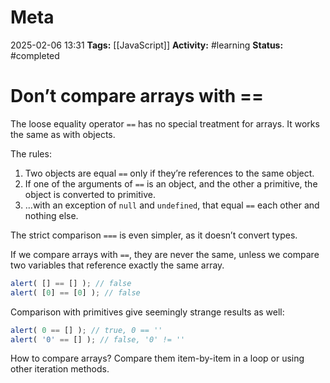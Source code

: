 # Meta
2025-02-06 13:31
**Tags:** [[JavaScript]]
**Activity:** #learning 
**Status:** #completed 

# Don’t compare arrays with ==
The loose equality operator `==` has no special treatment for arrays. It works the same as with objects.

The rules:
1. Two objects are equal `==` only if they’re references to the same object.
2. If one of the arguments of `==` is an object, and the other a primitive, the object is converted to primitive.
3. …with an exception of `null` and `undefined`, that equal `==` each other and nothing else.

The strict comparison `===` is even simpler, as it doesn’t convert types.

If we compare arrays with `==`, they are never the same, unless we compare two variables that reference exactly the same array.

```JavaScript title:example.js
alert( [] == [] ); // false
alert( [0] == [0] ); // false
```

Comparison with primitives give seemingly strange results as well:
```JavaScript title:example.js
alert( 0 == [] ); // true, 0 == ''
alert( '0' == [] ); // false, '0' != ''
```

How to compare arrays? Compare them item-by-item in a loop or using other iteration methods.